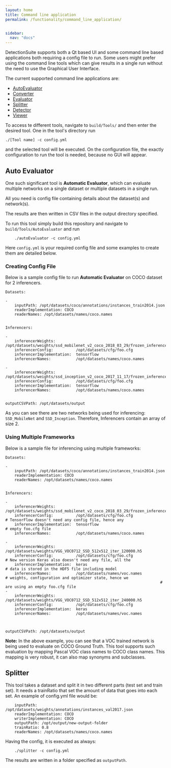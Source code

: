 ```yaml
---
layout: home
title: Command line application
permalink: /functionality/command_line_application/


sidebar:
  nav: "docs"
---
```


DetectionSuite supports both a Qt based UI and some command line based applications both requiring a config file to run.
Some users might prefer using the command line tools which can give results in a single run without the need to use the Graphical User Interface.

The current supported command line applications are:

* [AutoEvaluator](#auto-evaluator)
* [Converter](/functionality/converter/)
* [Evaluator](/functionality/evaluator/)
* [Splitter](#splitter)
* [Detector](/functionality/detector/)
* [Viewer](/functionality/viewer/)

To access te different tools, navigate to ```build/Tools/``` and then enter the desired tool. One in the tool's directory
run 

```
./[Tool name] -c config.yml
```

and the selected tool will be executed. On the configuration file, the exactly configuration to run the tool is needed, because no
GUI will appear.

<a name="auto-evaluator"></a>
## Auto Evaluator

One such significant tool is **Automatic Evaluator**, which can evaluate multiple networks on a single dataset or multiple datasets in a single run.

All you need is config file containing details about the dataset(s) and network(s).

The results are then written in CSV files in the output directory specified.

To run this tool simply build this repository and navigate to ```build/Tools/AutoEvaluator```
and run 

```
    ./autoEvaluator -c config.yml
```

Here ```config.yml``` is your required config file and some examples to create them are detailed below.

### Creating Config File

Below is a sample config file to run **Automatic Evaluator** on COCO dataset for 2 inferencers.

```
Datasets:

-
    inputPath: /opt/datasets/coco/annotations/instances_train2014.json
    readerImplementation: COCO
    readerNames: /opt/datasets/names/coco.names


Inferencers:

-
    inferencerWeights:         /opt/datasets/weights/ssd_mobilenet_v2_coco_2018_03_29/frozen_inference_graph.pb
    inferencerConfig:          /opt/datasets/cfg/foo.cfg
    inferencerImplementation:  tensorflow
    inferencerNames:           /opt/datasets/names/coco.names

-
    inferencerWeights:         /opt/datasets/weights/ssd_inception_v2_coco_2017_11_17/frozen_inference_graph.pb
    inferencerConfig:          /opt/datasets/cfg/foo.cfg
    inferencerImplementation:  tensorflow
    inferencerNames:           /opt/datasets/names/coco.names


outputCSVPath: /opt/datasets/output
```


As you can see there are two networks being used for inferencing: ```SSD_MobileNet``` and ```SSD_Inception```. Therefore, Inferencers contain an array of size 2.


### Using Multiple Frameworks

Below is a sample file for inferencing using multiple frameworks:

```
Datasets:

-
    inputPath: /opt/datasets/coco/annotations/instances_train2014.json
    readerImplementation: COCO
    readerNames: /opt/datasets/names/coco.names


Inferencers:

-
    inferencerWeights:         /opt/datasets/weights/ssd_mobilenet_v2_coco_2018_03_29/frozen_inference_graph.pb
    inferencerConfig:          /opt/datasets/cfg/foo.cfg              # TensorFlow doesn't need any config file, hence any 
    inferencerImplementation:  tensorflow                             # empty foo.cfg file
    inferencerNames:           /opt/datasets/names/coco.names

-
    inferencerWeights:         /opt/datasets/weights/VGG_VOC0712_SSD_512x512_iter_120000.h5
    inferencerConfig:          /opt/datasets/cfg/foo.cfg              # New version Keras also doesn't need any file, all the
    inferencerImplementation:  keras                                  # data is stored in the HDF5 file including model 
    inferencerNames:           /opt/datasets/names/voc.names          # weights, configuration and optimizer state, hence we 
                                                                    # are using an empty foo.cfg file
-
    inferencerWeights:         /opt/datasets/weights/VGG_VOC0712_SSD_512x512_iter_240000.h5
    inferencerConfig:          /opt/datasets/cfg/foo.cfg              
    inferencerImplementation:  keras                             
    inferencerNames:           /opt/datasets/names/voc.names



outputCSVPath: /opt/datasets/output
```



**Note:** In the above example, you can see that a VOC trained network is being used to evaluate on COCO Ground Truth. This tool supports such evaluation by mapping Pascal VOC class names to COCO class names.
This mapping is very robust, it can also map synonyms and subclasses.


<a name="splitter"></a>
## Splitter

This tool takes a dataset and split it in two different parts (test set and train set). It needs a trainRatio that set the amount of data that goes into each set.
An example of config.yml file would be: 

```
    inputPath: /opt/datasets/weights/annotations/instances_val2017.json 
    readerImplementation: COCO
    writerImplementation: COCO
    outputPath: /opt/output/new-output-folder
    trainRatio: 0.8
    readerNames: /opt/datasets/names/coco.names
```

Having the config, it is executed as always:

```
    ./splitter -c config.yml
```

The results are written in a folder specified as `outputPath`.